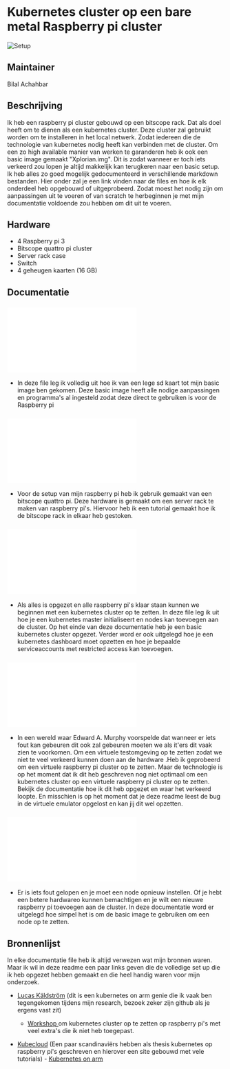 # Kubernetes cluster op een bare metal Raspberry pi cluster

![Setup](/images/XplorianCluster.jpg)

## Maintainer

Bilal Achahbar 

## Beschrijving
Ik heb een raspberry pi cluster gebouwd op een bitscope rack. Dat als doel heeft om te dienen als een kubernetes cluster. Deze cluster zal gebruikt worden om te installeren in het local netwerk. Zodat iedereen die de technologie van kubernetes nodig heeft kan verbinden met de cluster. Om een zo high available manier van werken te garanderen heb ik ook een basic image gemaakt "Xplorian.img". Dit is zodat wanneer er toch iets verkeerd zou lopen je altijd makkelijk kan terugkeren naar een basic setup. Ik heb alles zo goed mogelijk gedocumenteerd in verschillende markdown bestanden. Hier onder zal je een link vinden naar de files en hoe ik elk onderdeel heb opgebouwd of uitgeprobeerd. Zodat moest het nodig zijn om aanpassingen uit te voeren of van scratch te herbeginnen je met mijn documentatie voldoende zou hebben om dit uit te voeren. 

## Hardware

- 4 Raspberry pi 3 
- Bitscope quattro pi cluster
- Server rack case
- Switch 
- 4 geheugen kaarten (16 GB)


## Documentatie

### ![Setup Basic image](/set-up-basic-image.md)
 
- In deze file leg ik volledig uit hoe ik van een lege sd kaart tot mijn basic image ben gekomen. Deze basic image heeft alle nodige aanpassingen en programma's al ingesteld zodat deze direct te gebruiken is voor de Raspberry pi
      

### ![Bitscope setup](/tutorial-bitscope-rack.md)
 
 - Voor de setup van mijn raspberry pi heb ik gebruik gemaakt van een bitscope quattro pi. Deze hardware is gemaakt om een server rack te maken van raspberry pi's. Hiervoor heb ik een tutorial gemaakt hoe ik de bitscope rack in elkaar heb gestoken.
 
### ![Setup Kubernetes Cluster](/kubernetes.md)
  
- Als alles is opgezet en alle raspberry pi's klaar staan kunnen we beginnen met een kubernetes cluster op te zetten. In deze file leg ik uit hoe je een kubernetes master initialiseert en nodes kan toevoegen aan de cluster. Op het einde van deze documentatie heb je een basic kubernetes cluster opgezet. Verder word er ook uitgelegd hoe je een kubernetes dashboard moet opzetten en hoe je bepaalde serviceaccounts met restricted access kan toevoegen.

### ![Virtuele omgeving](/virtueleraspberrypi.md)
 
 - In een wereld waar Edward A. Murphy voorspelde dat wanneer er iets fout kan gebeuren dit ook zal gebeuren moeten we als it'ers dit vaak zien te voorkomen. Om een virtuele testomgeving op te zetten zodat we niet te veel verkeerd kunnen doen aan de hardware .Heb ik geprobeerd om een virtuele raspberry pi cluster op te zetten. Maar de technologie is op het moment dat ik dit heb geschreven nog niet optimaal om een kubernetes cluster op een virtuele raspberry pi cluster op te zetten. Bekijk de documentatie hoe ik dit heb opgezet en waar het verkeerd loopte. En  misschien is op het moment dat je deze readme leest de bug in de virtuele emulator opgelost en kan jij dit wel opzetten.
 
### ![Oeps iets fout gelopen!](/voeg-nieuwe-node-toe.md)
  
  - Er is iets fout gelopen en je moet een node opnieuw instellen. Of je hebt een betere hardwareo kunnen bemachtigen en je wilt een nieuwe raspberry pi toevoegen aan de cluster. In deze documentatie word er uitgelegd hoe simpel het is om de basic image te gebruiken om een node op te zetten.
  
  
## Bronnenlijst
  
 In elke documentatie file heb ik altijd verwezen wat mijn bronnen waren. Maar ik wil in deze readme een paar links geven die de volledige set up die ik heb opgezet hebben gemaakt en die heel handig waren voor mijn onderzoek.

- [Lucas Käldström](https://github.com/luxas) (dit is een kubernetes on arm genie die ik vaak ben tegengekomen tijdens mijn research,  bezoek zeker zijn github als je ergens vast zit)
    - [ Workshop ](https://github.com/luxas/kubeadm-workshop)om kubernetes cluster op te zetten op raspberry pi's met veel extra's die ik niet heb toegepast.
    
- [Kubecloud](https://kubecloud.io/)  (Een paar scandinaviërs hebben als thesis kubernetes op raspberry pi's geschreven en hierover een site gebouwd met vele tutorials)
      - [Kubernetes on arm](https://kubecloud.io/setup-a-kubernetes-1-9-0-raspberry-pi-cluster-on-raspbian-using-kubeadm-f8b3b85bc2d1)
